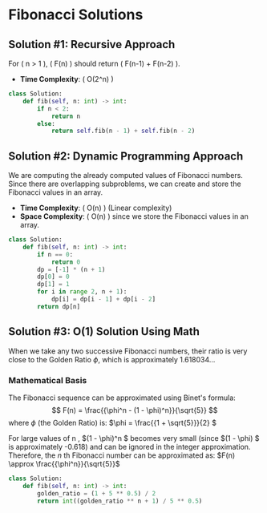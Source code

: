 
# Fibonacci Solutions

## Solution #1: Recursive Approach

For \( n > 1 \), \( F(n) \) should return \( F(n-1) + F(n-2) \).

- **Time Complexity**: \( O(2^n) \)

```python
class Solution:
    def fib(self, n: int) -> int:
        if n < 2:
            return n
        else:
            return self.fib(n - 1) + self.fib(n - 2)
```

## Solution #2: Dynamic Programming Approach

We are computing the already computed values of Fibonacci numbers. Since there are overlapping subproblems, we can create and store the Fibonacci values in an array.

- **Time Complexity**: \( O(n) \) (Linear complexity)
- **Space Complexity**: \( O(n) \) since we store the Fibonacci values in an array.

```python
class Solution:
    def fib(self, n: int) -> int:
        if n == 0:
            return 0
        dp = [-1] * (n + 1)
        dp[0] = 0
        dp[1] = 1
        for i in range 2, n + 1):
            dp[i] = dp[i - 1] + dp[i - 2]
        return dp[n]
```

## Solution #3: O(1) Solution Using Math

When we take any two successive Fibonacci numbers, their ratio is very close to the Golden Ratio $\phi$, which is approximately 1.618034...

### Mathematical Basis

The Fibonacci sequence can be approximated using Binet's formula:
 $$
 F(n) = \frac{{\phi^n - (1 - \phi)^n}}{\sqrt{5}}
 $$
where  $\phi$ (the Golden Ratio) is:
$\phi = \frac{{1 + \sqrt{5}}}{2} $

For large values of  n ,  $(1 - \phi)^n $ becomes very small (since $(1 - \phi) $ is approximately -0.618) and can be ignored in the integer approximation. Therefore, the $n$ th Fibonacci number can be approximated as:
 $F(n) \approx \frac{{\phi^n}}{\sqrt{5}}$

```python
class Solution:
    def fib(self, n: int) -> int:
        golden_ratio = (1 + 5 ** 0.5) / 2
        return int((golden_ratio ** n + 1) / 5 ** 0.5)
```
